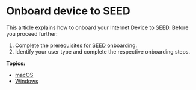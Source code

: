 # Onboard device to SEED

<!-- This page may be linked in the TechPass portal-Register Intune Device ID, so please do not rename this file. -->

This article explains how to onboard your Internet Device to SEED. Before you proceed further:

1. Complete the [prerequisites for SEED onboarding](prerequisites-for-onboarding).
2. Identify your user type and complete the respective onboarding steps. 





**Topics:**
- [macOS](onboard-device/mac-os)
- [Windows](onboard-device/windows)
